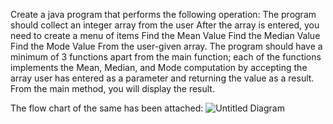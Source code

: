 Create a java program that performs the following operation:
The program should collect an integer array from the user
After the array is entered, you need to create a menu of items
Find the Mean Value
Find the Median Value
Find the Mode Value
From the user-given array.
The program should have a minimum of 3 functions apart from the main function; each of the functions implements the Mean, Median, and Mode computation by accepting the array user has entered as a parameter and returning the value as a result. From the main method, you will display the result.



The flow chart of the same has been attached:
![Untitled Diagram](https://user-images.githubusercontent.com/118504105/219405075-4b50e9aa-0739-4b4c-8024-8c765cce247f.jpg)
